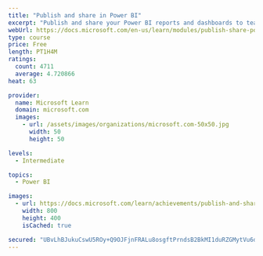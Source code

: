 ```yaml
---
title: "Publish and share in Power BI"
excerpt: "Publish and share your Power BI reports and dashboards to teammates in your organization or to everyone on the web."
webUrl: https://docs.microsoft.com/en-us/learn/modules/publish-share-power-bi/
type: course
price: Free
length: PT1H4M
ratings:
  count: 4711
  average: 4.720866
heat: 63

provider:
  name: Microsoft Learn
  domain: microsoft.com
  images:
    - url: /assets/images/organizations/microsoft.com-50x50.jpg
      width: 50
      height: 50

levels:
  - Intermediate

topics:
  - Power BI

images:
  - url: https://docs.microsoft.com/learn/achievements/publish-and-share-with-power-bi-desktop-social.png
    width: 800
    height: 400
    isCached: true

secured: "UBvLhBJukuCswU5ROy+Q9OJFjnFRALu8osgftPrndsB2BkMI1duRZGMytVu6dID4n9GchgKFvxhqleDk3b/QEyfTNhpzZz2x/edP0XvEvV3/bP8wlHrh4zlBgxjsZwg+KuvngzQ8Xq7ufc8HS9wjil4BFdE+mlEPDI7RsCZFQovpERLD9TFEgvMwEOCtuEnMKrDaJG2ccNz6Xf+NpvutMGn7kVEAmYHp+V3FU7uC3S7re6zrXU+R9GzO5OmqHr3r7y39YxFTT65lQRI/PqTw9diUJkhDi09J0Kn8pFmQHA82EwFWjT1nPKihTBCOx0MUfCtNFbs25q5P0j3fUJpCmifCDIEKDCZ3WPi4ZP+sK5jcBMJprpt8T+VnvfRT5/4SJk8qURI9yjQGq5FFChsfphI2JpZQWX6LV9LlsPW7Evg=;K/6DIC+GHJ7wlv7W3zvrYw=="
---
```


